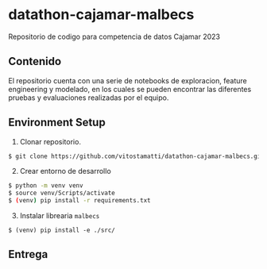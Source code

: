 # datathon-cajamar-malbecs

Repositorio de codigo para competencia de datos Cajamar 2023

## Contenido

El repositorio cuenta con una serie de notebooks de exploracion, feature engineering y
modelado, en los cuales se pueden encontrar las diferentes pruebas y evaluaciones
realizadas por el equipo.

## Environment Setup

1.  Clonar repositorio.

```bash
$ git clone https://github.com/vitostamatti/datathon-cajamar-malbecs.git
```

2. Crear entorno de desarrollo

```bash
$ python -m venv venv
$ source venv/Scripts/activate
$ (venv) pip install -r requirements.txt
```

3. Instalar librearia `malbecs`

```
$ (venv) pip install -e ./src/
```

## Entrega
